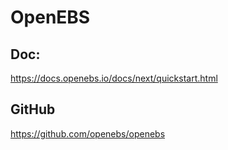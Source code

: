 
# OpenEBS

## Doc:
https://docs.openebs.io/docs/next/quickstart.html


## GitHub

https://github.com/openebs/openebs

